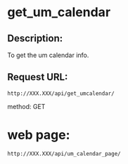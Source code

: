 # get_um_calendar

## Description:
 To get the um calendar info.

## Request URL:
`http://XXX.XXX/api/get_umcalendar/`

method: GET

# web page:
`http://XXX.XXX/api/um_calendar_page/`

